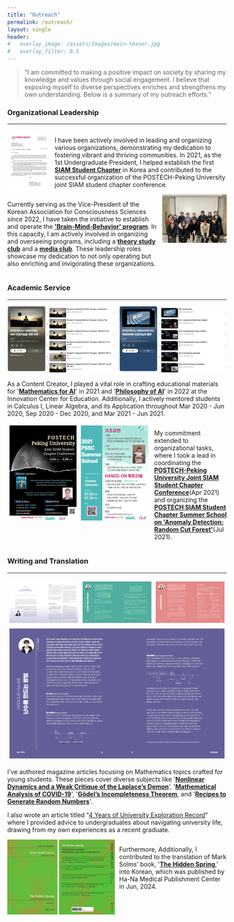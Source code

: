 ```yaml
---
title: "Outreach"
permalink: /outreach/
layout: single
header:
#   overlay_image: /assets/Images/main-teaser.jpg
#   overlay_filter: 0.5
---
```


> “I am committed to making a positive impact on society by sharing my knowledge and values through social engagement. I believe that exposing myself to diverse perspectives enriches and strengthens my own understanding. Below is a summary of my outreach efforts.”

### Organizational Leadership

---

<div style="display: flex;">
  <div style="flex: 2;">
    <img src="assets/images/Outreach/LoI_PSSC.png" alt="POSTECH x Peking Joint Conference" style="width: 100%;">
  </div>
  <div style="flex: 8; padding-left: 10px;">
    <p>
      I have been actively involved in leading and organizing various organizations, demonstrating my dedication to fostering vibrant and thriving communities. In 2021, as the 1st Undergraduate President, I helped establish the first <a href="https://minds.postech.ac.kr/postechstudentchapter/"><strong>SIAM Student Chapter</strong></a> in Korea and contributed to the successful organization of the POSTECH-Peking University joint SIAM student chapter conference.
    </p>
  </div>
</div>

<div style="display: flex;">
  <div style="flex: 7; padding-right: 10px;">
    <p>
      Currently serving as the Vice-President of the Korean Association for Consciousness Sciences since 2022, I have taken the initiative to establish and operate the <a href="https://leadohyeon.notion.site/6526475120dd4f4583fb55fb7b5e71ef?pvs=4"><strong>'Brain-Mind-Behavior' program</strong></a>. In this capacity, I am actively involved in organizing and overseeing programs, including a <a href="https://youtube.com/playlist?list=PLBan6Afp0tlTxmfm83MkMnW1vOt1k3Ic2&si=nxtGxp3m5ZXzfkKn"><strong>theory study club</strong></a> and a <a href="https://youtube.com/playlist?list=PLBan6Afp0tlTPZ_bE8VyHzyCy4EVRFv4b&si=Azf6sgAu3-oAnZKS"><strong>media club</strong></a>. These leadership roles showcase my dedication to not only operating but also enriching and invigorating these organizations.
    </p>
  </div>
  <div style="flex: 3;">
    <img src="assets/images/Outreach/2024KACS_PNC.JPG" alt="KACS x Korean Philosophy of Neuroscience Center Joint Seminar" style="width: 100%;">
  </div>
</div>

### Academic Service

---

<div style="display: flex;">
  <div style="flex: 1;">
    <img src="assets/images/Outreach/MAI.png" alt="Mathematics for AI" style="width: 100%;">
  </div>
  <div style="flex: 1; padding-left: 10px;">
    <img src="assets/images/Outreach/PAI.png" alt="Philosophy for AI" style="width: 100%;">
  </div>
</div>

As a Content Creator, I played a vital role in crafting educational materials for '**[Mathematics for AI](https://youtube.com/playlist?list=PLfWS6_PaCSutSAC7Vu8VHS2uc594cQigv&si=PUY67hIfze3kvEeO)**' in 2021 and '**[Philosophy of AI](https://youtube.com/playlist?list=PLfWS6_PaCSusXxpOxUSs6ONTln3pHWALy&si=xhr-Y8JY3Y6_xmuw)**' in 2022 at the Innovation Center for Education. Additionally, I actively mentored students in Calculus I, Linear Algebra, and its Application throughout Mar 2020 - Jun 2020, Sep 2020 - Dec 2020, and Mar 2021 - Jun 2021.

<!DOCTYPE html>
<html lang="en">
<head>
    <meta charset="UTF-8">
    <meta name="viewport" content="width=device-width, initial-scale=1.0">
    <title>Image and Text Layout</title>
    <style>
        .container {
            display: flex;
        }
        .image-container {
            flex: 2;
        }
        .text-container {
            flex: 6;
            padding-left: 10px;
        }
        .image {
            width: 100%;
            height: auto;
        }
    </style>
</head>
<body>
    <div class="container">
        <div class="image-container">
            <img src="assets/images/Outreach/PSSC_Peking.png" alt="POSTECH x Peking" class="image">
        </div>
        <div class="image-container">
            <img src="assets/images/Outreach/PSSC_SummerSchool.png" alt="POSTECH x NIMS" class="image">
        </div>
        <div class="text-container">
            <p>
                My commitment extended to organizational tasks, where I took a lead in coordinating the <a href="https://minds.postech.ac.kr/conference-workshop/postech-peking-joint-siam-student-chapter-conference-2021/"><strong>POSTECH-Peking University Joint SIAM Student Chapter Conference</strong></a>(Apr 2021) and organizing the <a href="https://minds.postech.ac.kr/postechstudentchapter/summerschool2021/"><strong>POSTECH SIAM Student Chapter Summer School on 'Anomaly Detection: Random Cut Forest'</strong></a>(Jul 2021).
            </p>
        </div>
    </div>
</body>
</html>

### Writing and Translation

---

<!DOCTYPE html>
<html lang="en">
<head>
    <meta charset="UTF-8">
    <meta name="viewport" content="width=device-width, initial-scale=1.0">
    <title>Image Grid</title>
    <style>
        .container {
            display: flex;
            flex-wrap: wrap;
        }
        .image-container {
            flex: 1 1 25%; /* 1 1 25% means flex-grow: 1; flex-shrink: 1; flex-basis: 25%; */
            padding: 5px; /* Add some padding for spacing */
        }
        .image {
            width: 100%;
            height: auto;
        }
    </style>
</head>
<body>
    <div class="container">
        <div class="image-container">
            <img src="assets/images/Outreach/Postechian_01.png" alt="Image 1" class="image">
        </div>
        <div class="image-container">
            <img src="assets/images/Outreach/Postechian_02.png" alt="Image 2" class="image">
        </div>
        <div class="image-container">
            <img src="assets/images/Outreach/Postechian_03.png" alt="Image 3" class="image">
        </div>
        <div class="image-container">
            <img src="assets/images/Outreach/Postechian_04.png" alt="Image 4" class="image">
        </div>
    </div>
</body>
</html>

I've authored magazine articles focusing on Mathematics topics crafted for young students. These pieces cover diverse subjects like '**[Nonlinear Dynamics and a Weak Critique of the Laplace’s Demon](https://issuu.com/postech-admission/docs/2019_postechian_winter-_17mb_/78)**', '**[Mathematical Analysis of COVID-19](https://issuu.com/postech-admission/docs/2020_postechian_spring__17mb_/78)**', '**[Gödel’s Incompleteness Theorem](https://issuu.com/postech-admission/docs/2020_postechian_summer__22mb_/76)**, and '**[Recipes to Generate Random Numbers](https://issuu.com/postech-admission/docs/2020_postechian_autumn__21mb_.pdf/80)**'.

I also wrote an article titled "[4 Years of University Exploration Record](https://issuu.com/postech-admission/docs/2021_postechian_winter_29/42)" where I provided advice to undergraduates about navigating university life, drawing from my own experiences as a recent graduate.

<div style="display: flex;">
  <div style="flex: 1;">
    <img src="assets/images/Outreach/TheHiddenSpring.jpeg" alt="Translation Project-The Hidden Spring" style="width: 100%;">
  </div>
  <div style="flex: 1; padding-left: 10px;">
    <p>
      Furthermore, Additionally, I contributed to the translation of Mark Solms’ book, '<a href="https://product.kyobobook.co.kr/detail/S000213487062"><strong>The Hidden Spring</strong></a>,’ into Korean, which was published by Ha-Na Medical Publishment Center in Jun, 2024.
    </p>
  </div>
</div>
